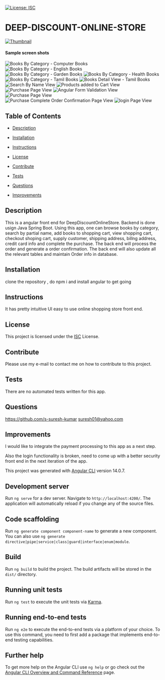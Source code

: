 [![License: ISC](https://img.shields.io/badge/License-ISC-blue.svg)](https://opensource.org/licenses/ISC)

# DEEP-DISCOUNT-ONLINE-STORE

[![Thumbnail](src/assets/images/thumb-1.JPG)](https://github.com/s-suresh-kumar/online-store-angular-frontend)

#### Sample screen shots
![Books By Category - Computer Books](src/assets/images/books-by-category-computer-books.JPG)
![Books By Category - English Books](src\assets\images\books-by-category-english-books.JPG)
![Books By Category - Garden Books](src\assets\images\books-by-category-garden-books.JPG)
![Books By Category - Health Books](src\assets\images\books-by-category-health-books.JPG)
![Books By Category - Tamil Books](src\assets\images\books-by-category-tamil-books.JPG)
![Books Detail View - Tamil Books](src\assets\images\book-detail-view.JPG)
![Search By Name View](src\assets\images\search-by-name-garden.JPG)
![Products added to Cart View](src\assets\images\products_added_to_cart_checkout_page.JPG)
![Purchase Page View](src\assets\images\purchase_page.JPG)
![Angular Form Validation View](src\assets\images\angular_form_validation.JPG)
![Purchase Page View](src\assets\images\purchase_page.JPG)
![Purchase Complete Order Confirmation Page View](src\assets\images\purchase_comple_order_tracking_number.JPG)
![login Page View](src\assets\images\login.JPG)


## Table of Contents

- [Description](#Description)

- [Installation](#Installation)

- [Instructions](#Instructions)

- [License](#License)

- [Contribute](#Contribute)

- [Tests](#Tests)

- [Questions](#Questions)

- [Improvements](#Improvements)

## Description

This is a angular front end for DeepDiscountOnlineStore. Backend is done usign Java Spring Boot. Using this app, one can browse books by category, search by partial name, add books to shopping cart, view shopping cart, checkout shoping cart, supply customer, shipping address, billng address, credit card info and complete the purchase.  The back end will process the order and generate a order confirmation.  The back end will also update all the relevant tables and maintain Order info in database. 

## Installation

clone the repository , do npm i and install angular to get going

## Instructions

It has pretty intuitive UI easy to use online shopping store front end.

## License

This project is licensed under the [ISC](https://opensource.org/licenses/ISC) License.

## Contribute

Please use my e-mail to contact me on how to contribute to this project.

## Tests

There are no automated tests written for this app.

## Questions

https://github.com/s-suresh-kumar
suresh01@yahoo.com

## Improvements

I  would like to integrate the payment processing to this app as  a next step.

Also the login functionality is broken, need to come up with a better security front end in the next iteration of the app.


This project was generated with [Angular CLI](https://github.com/angular/angular-cli) version 14.0.7.

## Development server

Run `ng serve` for a dev server. Navigate to `http://localhost:4200/`. The application will automatically reload if you change any of the source files.

## Code scaffolding

Run `ng generate component component-name` to generate a new component. You can also use `ng generate directive|pipe|service|class|guard|interface|enum|module`.

## Build

Run `ng build` to build the project. The build artifacts will be stored in the `dist/` directory.

## Running unit tests

Run `ng test` to execute the unit tests via [Karma](https://karma-runner.github.io).

## Running end-to-end tests

Run `ng e2e` to execute the end-to-end tests via a platform of your choice. To use this command, you need to first add a package that implements end-to-end testing capabilities.

## Further help

To get more help on the Angular CLI use `ng help` or go check out the [Angular CLI Overview and Command Reference](https://angular.io/cli) page.
